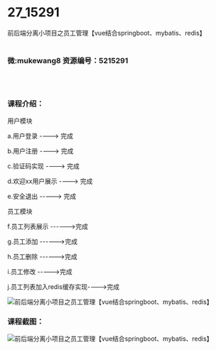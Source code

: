 # 27_15291
前后端分离小项目之员工管理【vue结合springboot、mybatis、redis】
<br/></br>
<h3>微:mukewang8 资源编号：5215291</h3>
<br/></br>
<h3>课程介绍：</h3>
<p>用户模块</p>
<p>a.用户登录 ----&gt; 完成</p>
<p>b.用户注册 ----&gt; 完成</p>
<p>c.验证码实现 ----&gt; 完成</p>
<p>d.欢迎xx用户展示 ----&gt; 完成</p>
<p>e.安全退出 -----&gt; 完成</p>
<p>员工模块</p>
<p>f.员工列表展示 ------&gt;完成</p>
<p>g.员工添加 ------&gt;完成</p>
<p>h.员工删除 ------&gt;完成</p>
<p>i.员工修改 -----&gt;完成</p>
<p>j.员工列表加入redis缓存实现----&gt;完成</p>
<p><img src="https://www.ko996.com/wp-content/uploads/img/2020/09/2-34-300x186.png" alt="前后端分离小项目之员工管理【vue结合springboot、mybatis、redis】"></p>
<div class="info-desc">
<h3>课程截图：</h3>
<p><img src="https://www.ko996.com/wp-content/uploads/img/2020/09/1-34.png" alt="前后端分离小项目之员工管理【vue结合springboot、mybatis、redis】"></p>


			
</div>
